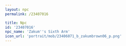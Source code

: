 ```yaml
---
layout: npc
permalink: /23407016

title: Npc
id: '23407016'
npc_name: 'Zakum''s Sixth Arm'
icon_url: 'portrait/mob/23406071_b_zakumbrown06_p.png'
---
```

